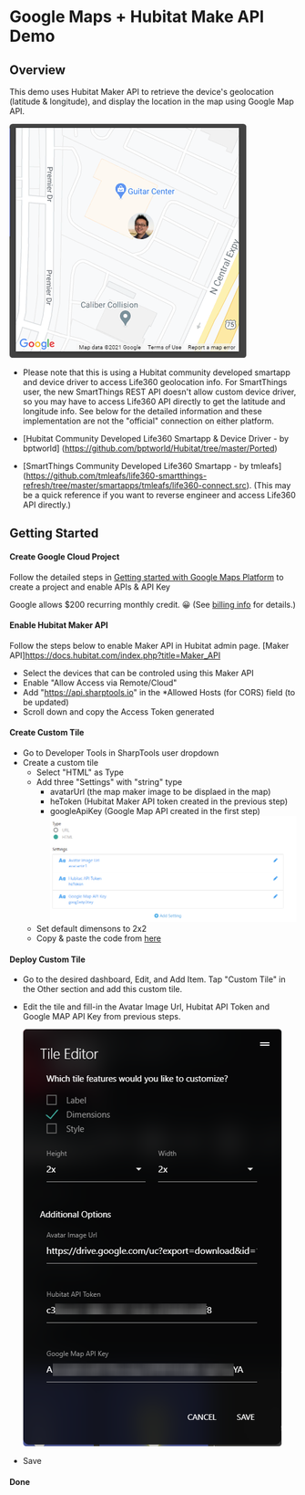 # Google Maps + Hubitat Make API Demo

## Overview

This demo uses Hubitat Maker API to retrieve the device's geolocation (latitude & longitude), and display the location in the map using Google Map API.

![Quick View](/Google%20Map%20Demo/assets/location_tracker_tile.png)

* Please note that this is using a Hubitat community developed smartapp and device driver to access Life360 geolocation info. For SmartThings user, the new SmartThings REST API doesn't allow custom device driver, so you may have to access Life360 API directly to get the latitude and longitude info. See below for the detailed information and these implementation are not the "official" connection on either platform.

* [Hubitat Community Developed Life360 Smartapp & Device Driver - by bptworld] (https://github.com/bptworld/Hubitat/tree/master/Ported)

* [SmartThings Community Developed Life360 Smartapp - by tmleafs] (https://github.com/tmleafs/life360-smartthings-refresh/tree/master/smartapps/tmleafs/life360-connect.src). (This may be a quick reference if you want to reverse engineer and access Life360 API directly.)


## Getting Started

#### Create Google Cloud Project
Follow the detailed steps in [Getting started with Google Maps Platform](https://developers.google.com/maps/gmp-get-started) to create a project and enable APIs & API Key

Google allows $200 recurring monthly credit. 😀 
(See [billing info](https://developers.google.com/maps/billing-credits) for details.)

#### Enable Hubitat Maker API 
Follow the steps below to enable Maker API in Hubitat admin page.
[Maker API]https://docs.hubitat.com/index.php?title=Maker_API
* Select the devices that can be controled using this Maker API
* Enable "Allow Access via Remote/Cloud"
* Add "https://api.sharptools.io" in the *Allowed Hosts (for CORS) field (to be updated)
* Scroll down and copy the Access Token generated

#### Create Custom Tile
* Go to Developer Tools in SharpTools user dropdown
* Create a custom tile
    * Select "HTML" as Type
    * Add three "Settings" with "string" type
        * avatarUrl (the map maker image to be displaed in the map)
        * heToken (Hubitat Maker API token created in the previous step)
        * googleApiKey (Google Map API created in the first step)
    ![settings](/Google%20Map%20Demo/assets/tile_settings.png)
    * Set default dimensons to 2x2
    * Copy & paste the code from [here](/Google%20Map%20Demo/source.html)

#### Deploy Custom Tile
* Go to the desired dashboard, Edit, and Add Item. Tap "Custom Tile" in the Other section and add this custom tile.

* Edit the tile and fill-in the Avatar Image Url, Hubitat API Token and Google MAP API Key from previous steps. 

  ![Edit custom tile](/Google%20Map%20Demo/assets/tile_editor.png)

* Save


#### Done